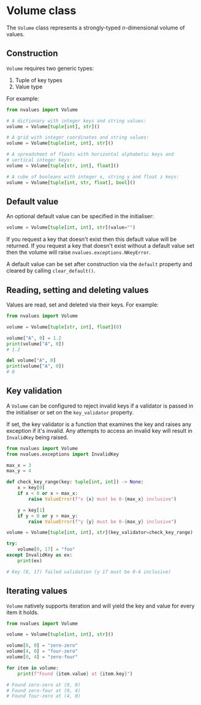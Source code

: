 # Volume class

The `Volume` class represents a strongly-typed _n_-dimensional volume of values.

## Construction

`Volume` requires two generic types:

1. Tuple of key types
2. Value type

For example:

```python
from nvalues import Volume

# A dictionary with integer keys and string values:
volume = Volume[tuple[int], str]()

# A grid with integer coordinates and string values:
volume = Volume[tuple[int, int], str]()

# A spreadsheet of floats with horizontal alphabetic keys and
# vertical integer keys:
volume = Volume[tuple[str, int], float]()

# A cube of booleans with integer x, string y and float z keys:
volume = Volume[tuple[int, str, float], bool]()
```

## Default value

An optional default value can be specified in the initialiser:

```python
volume = Volume[tuple[int, int], str](value="")
```

If you request a key that doesn't exist then this default value will be returned. If you request a key that doesn't exist without a default value set then the volume will raise `nvalues.exceptions.NKeyError`.

A default value can be set after construction via the `default` property and cleared by calling `clear_default()`.

## Reading, setting and deleting values

Values are read, set and deleted via their keys. For example:

```python
from nvalues import Volume

volume = Volume[tuple[str, int], float](0)

volume["A", 0] = 1.2
print(volume["A", 0])
# 1.2

del volume["A", 0]
print(volume["A", 0])
# 0
```

## Key validation

A `Volume` can be configured to reject invalid keys if a validator is passed in the initialiser or set on the `key_validator` property.

If set, the key validator is a function that examines the key and raises any exception if it's invalid. Any attempts to access an invalid key will result in `InvalidKey` being raised.

```python
from nvalues import Volume
from nvalues.exceptions import InvalidKey

max_x = 3
max_y = 4

def check_key_range(key: tuple[int, int]) -> None:
    x = key[0]
    if x < 0 or x > max_x:
        raise ValueError(f"x {x} must be 0-{max_x} inclusive")

    y = key[1]
    if y < 0 or y > max_y:
        raise ValueError(f"y {y} must be 0-{max_y} inclusive")

volume = Volume[tuple[int, int], str](key_validator=check_key_range)

try:
    volume[0, 17] = "foo"
except InvalidKey as ex:
    print(ex)

# Key (0, 17) failed validation (y 17 must be 0-4 inclusive)
```

## Iterating values

`Volume` natively supports iteration and will yield the key and value for every item it holds.

```python
from nvalues import Volume

volume = Volume[tuple[int, int], str]()

volume[0, 0] = "zero-zero"
volume[4, 0] = "four-zero"
volume[0, 4] = "zero-four"

for item in volume:
    print(f"Found {item.value} at {item.key}")

# Found zero-zero at (0, 0)
# Found zero-four at (0, 4)
# Found four-zero at (4, 0)
```
